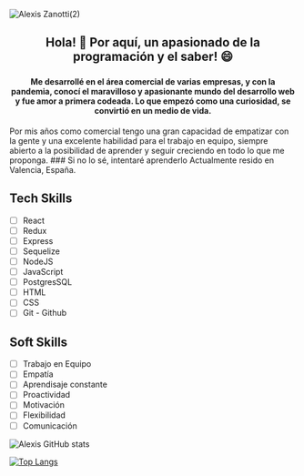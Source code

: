 
![Alexis Zanotti(2)](https://user-images.githubusercontent.com/84089185/141279731-925666a0-2064-4582-b798-e0054ddc4d35.png)

### 						<h2 align='Center'>Hola! 👋 Por aquí, un apasionado de la programación y el saber! 😄</h2>


### <h4 align='Center'>  Me desarrollé en el área comercial de varias empresas, y con la pandemia, conocí el maravilloso y apasionante mundo del desarrollo web y fue amor a primera codeada. Lo que empezó como una curiosidad, se convirtió en un medio de vida.
Por mis años como comercial tengo una gran capacidad de empatizar con la gente y una excelente habilidad para el trabajo en equipo, siempre abierto a la posibilidad de aprender y seguir creciendo en todo lo que me proponga. ### Si no lo sé, intentaré aprenderlo
Actualmente resido en Valencia, España. </h4>

## Tech Skills                 

- [ ] React                     
- [ ] Redux 
- [ ] Express
- [ ] Sequelize  
- [ ] NodeJS
- [ ] JavaScript
- [ ] PostgresSQL
- [ ] HTML
- [ ] CSS
- [ ] Git - Github

## Soft Skills

- [ ] Trabajo en Equipo
- [ ] Empatía
- [ ] Aprendisaje constante
- [ ] Proactividad
- [ ] Motivación
- [ ] Flexibilidad
- [ ] Comunicación

![Alexis GitHub stats](https://github-readme-stats.vercel.app/api?username=alexiszanotti&show_icons=true&theme=merko)

[![Top Langs](https://github-readme-stats.vercel.app/api/top-langs/?username=alexiszanotti&layout=compact)](https://github.com/alexiszanotti/github-readme-stats)





